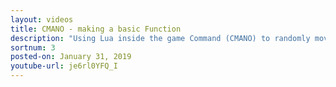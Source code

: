 ```yaml
---
layout: videos
title: CMANO - making a basic Function
description: "Using Lua inside the game Command (CMANO) to randomly move a ship/sub. Goes over creating the code and then how to wrap it into a Function for easier re-use."
sortnum: 3
posted-on: January 31, 2019
youtube-url: je6rl0YFQ_I
---
```

